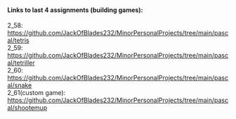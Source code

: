 #### Links to last 4 assignments (building games):

2_58: https://github.com/JackOfBlades232/MinorPersonalProjects/tree/main/pascal/tetris   
2_59: https://github.com/JackOfBlades232/MinorPersonalProjects/tree/main/pascal/tetriller  
2_60: https://github.com/JackOfBlades232/MinorPersonalProjects/tree/main/pascal/snake  
2_61(custom game): https://github.com/JackOfBlades232/MinorPersonalProjects/tree/main/pascal/shootemup  

